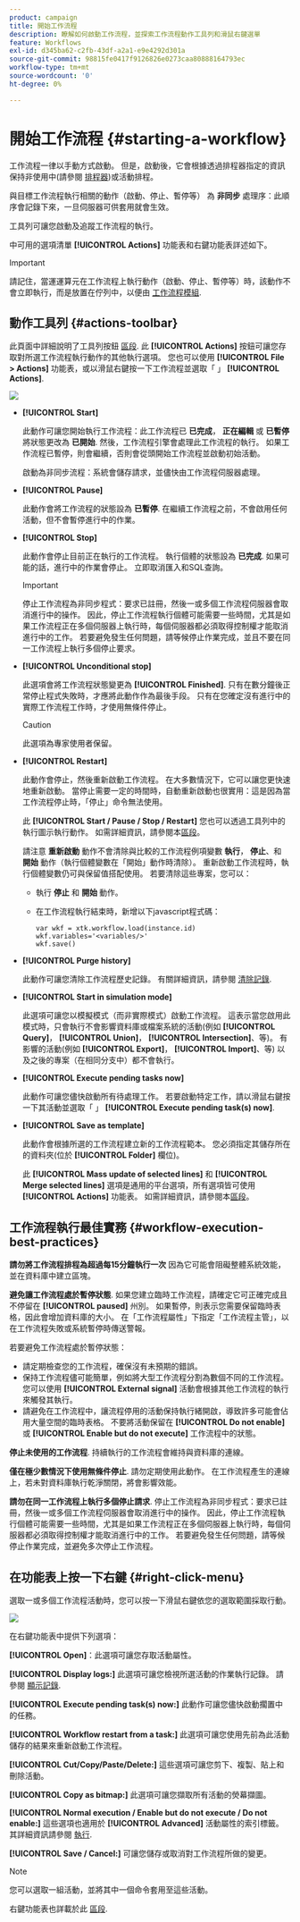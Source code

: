 ```yaml
---
product: campaign
title: 開始工作流程
description: 瞭解如何啟動工作流程，並探索工作流程動作工具列和滑鼠右鍵選單
feature: Workflows
exl-id: d345ba62-c2fb-43df-a2a1-e9e4292d301a
source-git-commit: 98815fe0417f9126826e0273caa80888164793ec
workflow-type: tm+mt
source-wordcount: '0'
ht-degree: 0%

---
```


# 開始工作流程 {#starting-a-workflow}



工作流程一律以手動方式啟動。 但是，啟動後，它會根據透過排程器指定的資訊保持非使用中(請參閱 [排程器](scheduler.md))或活動排程。

與目標工作流程執行相關的動作（啟動、停止、暫停等） 為 **非同步** 處理序：此順序會記錄下來，一旦伺服器可供套用就會生效。

工具列可讓您啟動及追蹤工作流程的執行。

中可用的選項清單 **[!UICONTROL Actions]** 功能表和右鍵功能表詳述如下。

>[!IMPORTANT]
>
>請記住，當運運算元在工作流程上執行動作（啟動、停止、暫停等）時，該動作不會立即執行，而是放置在佇列中，以便由 [工作流程模組](architecture.md).

## 動作工具列 {#actions-toolbar}

此頁面中詳細說明了工具列按鈕 [區段](../../campaign/using/marketing-campaign-deliveries.md#building-the-main-target-in-a-workflow). 此 **[!UICONTROL Actions]** 按鈕可讓您存取對所選工作流程執行動作的其他執行選項。 您也可以使用 **[!UICONTROL File > Actions]** 功能表，或以滑鼠右鍵按一下工作流程並選取「 」 **[!UICONTROL Actions]**.

![](assets/purge_historique.png)

* **[!UICONTROL Start]**

  此動作可讓您開始執行工作流程：此工作流程已 **已完成**， **正在編輯** 或 **已暫停** 將狀態更改為 **已開始**. 然後，工作流程引擎會處理此工作流程的執行。 如果工作流程已暫停，則會繼續，否則會從頭開始工作流程並啟動初始活動。

  啟動為非同步流程：系統會儲存請求，並儘快由工作流程伺服器處理。

* **[!UICONTROL Pause]**

  此動作會將工作流程的狀態設為 **已暫停**. 在繼續工作流程之前，不會啟用任何活動，但不會暫停進行中的作業。

* **[!UICONTROL Stop]**

  此動作會停止目前正在執行的工作流程。 執行個體的狀態設為 **已完成**. 如果可能的話，進行中的作業會停止。 立即取消匯入和SQL查詢。

  >[!IMPORTANT]
  >
  >停止工作流程為非同步程式：要求已註冊，然後一或多個工作流程伺服器會取消進行中的操作。 因此，停止工作流程執行個體可能需要一些時間，尤其是如果工作流程正在多個伺服器上執行時，每個伺服器都必須取得控制權才能取消進行中的工作。 若要避免發生任何問題，請等候停止作業完成，並且不要在同一工作流程上執行多個停止要求。

* **[!UICONTROL Unconditional stop]**

  此選項會將工作流程狀態變更為 **[!UICONTROL Finished]**. 只有在數分鐘後正常停止程式失敗時，才應將此動作作為最後手段。 只有在您確定沒有進行中的實際工作流程工作時，才使用無條件停止。

  >[!CAUTION]
  >
  >此選項為專家使用者保留。

* **[!UICONTROL Restart]**

  此動作會停止，然後重新啟動工作流程。 在大多數情況下，它可以讓您更快速地重新啟動。 當停止需要一定的時間時，自動重新啟動也很實用：這是因為當工作流程停止時，「停止」命令無法使用。

  此 **[!UICONTROL Start / Pause / Stop / Restart]** 您也可以透過工具列中的執行圖示執行動作。 如需詳細資訊，請參閱本[區段](../../campaign/using/marketing-campaign-deliveries.md#creating-a-targeting-workflow)。

  請注意 **重新啟動** 動作不會清除與比較的工作流程例項變數 **執行**， **停止**、和 **開始** 動作（執行個體變數在「開始」動作時清除）。 重新啟動工作流程時，執行個體變數仍可與保留值搭配使用。 若要清除這些專案，您可以：
   * 執行 **停止** 和 **開始** 動作。
   * 在工作流程執行結束時，新增以下javascript程式碼：

     ```
     var wkf = xtk.workflow.load(instance.id)
     wkf.variables='<variables/>'
     wkf.save()
     ```

* **[!UICONTROL Purge history]**

  此動作可讓您清除工作流程歷史記錄。 有關詳細資訊，請參閱 [清除記錄](monitoring-workflow-execution.md#purging-the-logs).

* **[!UICONTROL Start in simulation mode]**

  此選項可讓您以模擬模式（而非實際模式）啟動工作流程。 這表示當您啟用此模式時，只會執行不會影響資料庫或檔案系統的活動(例如 **[!UICONTROL Query]**， **[!UICONTROL Union]**， **[!UICONTROL Intersection]**、等)。 有影響的活動(例如 **[!UICONTROL Export]**， **[!UICONTROL Import]**、等) 以及之後的專案（在相同分支中）都不會執行。

* **[!UICONTROL Execute pending tasks now]**

  此動作可讓您儘快啟動所有待處理工作。 若要啟動特定工作，請以滑鼠右鍵按一下其活動並選取「 」 **[!UICONTROL Execute pending task(s) now]**.

* **[!UICONTROL Save as template]**

  此動作會根據所選的工作流程建立新的工作流程範本。 您必須指定其儲存所在的資料夾(位於 **[!UICONTROL Folder]** 欄位)。

  此 **[!UICONTROL Mass update of selected lines]** 和 **[!UICONTROL Merge selected lines]** 選項是通用的平台選項，所有選項皆可使用 **[!UICONTROL Actions]** 功能表。 如需詳細資訊，請參閱本[區段](../../platform/using/updating-data.md)。


## 工作流程執行最佳實務 {#workflow-execution-best-practices}

**請勿將工作流程排程為超過每15分鐘執行一次** 因為它可能會阻礙整體系統效能，並在資料庫中建立區塊。

**避免讓工作流程處於暫停狀態**. 如果您建立臨時工作流程，請確定它可正確完成且不停留在 **[!UICONTROL paused]** 州別。 如果暫停，則表示您需要保留臨時表格，因此會增加資料庫的大小。 在「工作流程屬性」下指定「工作流程主管」，以在工作流程失敗或系統暫停時傳送警報。

若要避免工作流程處於暫停狀態：

* 請定期檢查您的工作流程，確保沒有未預期的錯誤。
* 保持工作流程儘可能簡單，例如將大型工作流程分割為數個不同的工作流程。 您可以使用 **[!UICONTROL External signal]** 活動會根據其他工作流程的執行來觸發其執行。
* 請避免在工作流程中，讓流程停用的活動保持執行緒開啟，導致許多可能會佔用大量空間的臨時表格。 不要將活動保留在 **[!UICONTROL Do not enable]** 或 **[!UICONTROL Enable but do not execute]** 工作流程中的狀態。

**停止未使用的工作流程**. 持續執行的工作流程會維持與資料庫的連線。

**僅在極少數情況下使用無條件停止**. 請勿定期使用此動作。 在工作流程產生的連線上，若未對資料庫執行乾淨關閉，將會影響效能。

**請勿在同一工作流程上執行多個停止請求**. 停止工作流程為非同步程式：要求已註冊，然後一或多個工作流程伺服器會取消進行中的操作。 因此，停止工作流程執行個體可能需要一些時間，尤其是如果工作流程正在多個伺服器上執行時，每個伺服器都必須取得控制權才能取消進行中的工作。 若要避免發生任何問題，請等候停止作業完成，並避免多次停止工作流程。

## 在功能表上按一下右鍵 {#right-click-menu}

選取一或多個工作流程活動時，您可以按一下滑鼠右鍵依您的選取範圍採取行動。

![](assets/contextual_menu.png)

在右鍵功能表中提供下列選項：

**[!UICONTROL Open]**：此選項可讓您存取活動屬性。

**[!UICONTROL Display logs:]** 此選項可讓您檢視所選活動的作業執行記錄。 請參閱 [顯示記錄](monitoring-workflow-execution.md#displaying-logs).

**[!UICONTROL Execute pending task(s) now:]** 此動作可讓您儘快啟動擱置中的任務。

**[!UICONTROL Workflow restart from a task:]** 此選項可讓您使用先前為此活動儲存的結果來重新啟動工作流程。

**[!UICONTROL Cut/Copy/Paste/Delete:]** 這些選項可讓您剪下、複製、貼上和刪除活動。

**[!UICONTROL Copy as bitmap:]** 此選項可讓您擷取所有活動的熒幕擷圖。

**[!UICONTROL Normal execution / Enable but do not execute / Do not enable:]** 這些選項也適用於 **[!UICONTROL Advanced]** 活動屬性的索引標籤。 其詳細資訊請參閱 [執行](advanced-parameters.md#execution).

**[!UICONTROL Save / Cancel:]** 可讓您儲存或取消對工作流程所做的變更。

>[!NOTE]
>
>您可以選取一組活動，並將其中一個命令套用至這些活動。

右鍵功能表也詳載於此 [區段](../../campaign/using/marketing-campaign-deliveries.md#executing-a-workflow).
